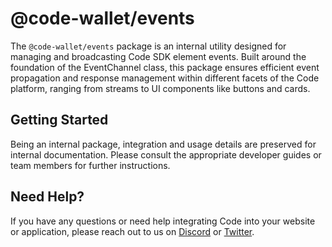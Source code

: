 # @code-wallet/events
The `@code-wallet/events` package is an internal utility designed for managing
and broadcasting Code SDK element events. Built around the foundation of the
EventChannel class, this package ensures efficient event propagation and
response management within different facets of the Code platform, ranging from
streams to UI components like buttons and cards.

## Getting Started
Being an internal package, integration and usage details are preserved for
internal documentation. Please consult the appropriate developer guides or team
members for further instructions.

## Need Help?
If you have any questions or need help integrating Code into your website or
application, please reach out to us on [Discord](https://discord.gg/T8Tpj8DBFp) or
[Twitter](https://twitter.com/getcode).
